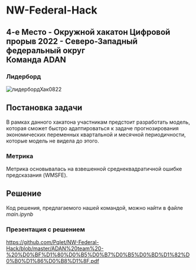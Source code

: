 # NW-Federal-Hack
## 4-e Место - Окружной хакатон Цифровой прорыв 2022 - Северо-Западный федеральный округ <br/>Команда ADAN
### Лидерборд
![лидербордХак0822](https://user-images.githubusercontent.com/67025630/187254436-508a92e6-292e-4f37-8e43-b76163ba73ec.jpg)

## Постановка задачи
В рамках данного хакатона участникам предстоит разработать модель, которая сможет быстро адаптироваться к задаче прогнозирования экономических переменных квартальной и
месячной периодичности, которые модель не видела до этого.
### Метрика 
Метрика основывалась на взвешенной среднеквадратичной ошибке предсказания (WMSFE). 
## Решение
Код решения, предлагаемого нашей командой, можно найти в файле _main.ipynb_
### Презентация с решением
https://github.com/Pqlet/NW-Federal-Hack/blob/master/ADAN%20team%20-%20%D0%BF%D1%80%D0%B5%D0%B7%D0%B5%D0%BD%D1%82%D0%B0%D1%86%D0%B8%D1%8F.pdf

